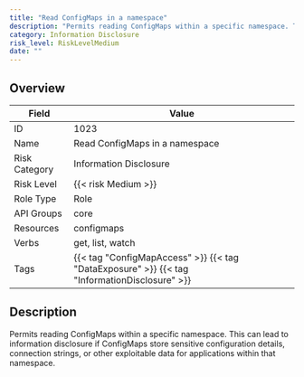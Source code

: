 ```yaml
---
title: "Read ConfigMaps in a namespace"
description: "Permits reading ConfigMaps within a specific namespace. This can lead to information disclosure if ConfigMaps store sensitive configuration details, connection strings, or other exploitable data for applications within that namespace."
category: Information Disclosure
risk_level: RiskLevelMedium
date: ""
---
```


## Overview

| Field         | Value                                                                                        |
| ------------- | -------------------------------------------------------------------------------------------- |
| ID            | 1023                                                                                         |
| Name          | Read ConfigMaps in a namespace                                                               |
| Risk Category | Information Disclosure                                                                       |
| Risk Level    | {{< risk Medium >}}                                                                          |
| Role Type     | Role                                                                                         |
| API Groups    | core                                                                                         |
| Resources     | configmaps                                                                                   |
| Verbs         | get, list, watch                                                                             |
| Tags          | {{< tag "ConfigMapAccess" >}} {{< tag "DataExposure" >}} {{< tag "InformationDisclosure" >}} |

## Description

Permits reading ConfigMaps within a specific namespace. This can lead to information disclosure if ConfigMaps store sensitive configuration details, connection strings, or other exploitable data for applications within that namespace.
